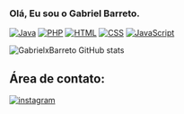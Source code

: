 ### Olá, Eu sou o Gabriel Barreto.

[![Java](https://img.shields.io/badge/Java-ED8B00?style=for-the-badge&logo=openjdk&logoColor=white)](https://#)
[![PHP](https://img.shields.io/badge/PHP-777BB4?style=for-the-badge&logo=php&logoColor=white)](https://#)
[![HTML](https://img.shields.io/badge/HTML5-E34F26?style=for-the-badge&logo=html5&logoColor=white)](https://#)
[![CSS](https://img.shields.io/badge/CSS3-1572B6?style=for-the-badge&logo=css3&logoColor=white)](https://#)
[![JavaScript](https://img.shields.io/badge/JavaScript-F7DF1E?style=for-the-badge&logo=javascript&logoColor=black)](https://#)

![GabrielxBarreto GitHub stats](https://github-readme-stats.vercel.app/api?username=GabrielxBarreto&show_icons=true&theme=radical)

## Área de contato:
[![instagram](https://img.shields.io/badge/Instagram-E4405F?style=for-the-badge&logo=instagram&logoColor=white)](https://www.instagram.com/dev_biel/)
